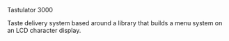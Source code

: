 Tastulator 3000

Taste delivery system based around a library that builds a menu system
on an LCD character display.
